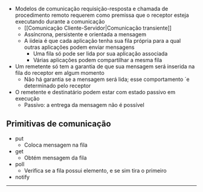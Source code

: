 - Modelos de comunicação requisição-resposta e chamada de procedimento remoto requerem como premissa que o receptor esteja executando durante a comunicação
	- [[Comunicação Cliente-Servidor|Comunicação transiente]]
	- Assíncrona, persistente e orientada a mensagem
	- A iideia é que cada aplicação tenha sua fila própria para a qual outras aplicações podem enviar mensagens
		- Uma fila só pode ser lida por sua aplicação associada
		- Várias aplicações podem compartilhar a mesma fila
- Um remetente só tem a garantia de que sua mensagem será inserida na fila do receptor em algum momento
	- Não há garantia se a mensagem será lida; esse comportamento ´e determinado pelo receptor
- O remetente e destinatário podem estar com estado passivo em execução
	- Passivo: a entrega da mensagem não é possível
## Primitivas de comunicação
- put
	- Coloca mensagem na fila
- get
	- Obtém mensagem da fila
- poll
	- Verifica se a fila possui elemento, e se sim tira o primeiro
- notify

---
